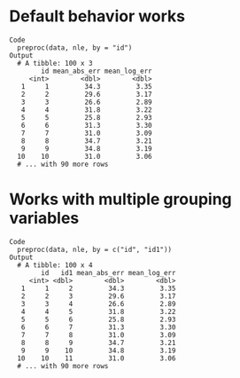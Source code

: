 # Default behavior works

    Code
      preproc(data, nle, by = "id")
    Output
      # A tibble: 100 x 3
            id mean_abs_err mean_log_err
         <int>        <dbl>        <dbl>
       1     1         34.3         3.35
       2     2         29.6         3.17
       3     3         26.6         2.89
       4     4         31.8         3.22
       5     5         25.8         2.93
       6     6         31.3         3.30
       7     7         31.0         3.09
       8     8         34.7         3.21
       9     9         34.8         3.19
      10    10         31.0         3.06
      # ... with 90 more rows

# Works with multiple grouping variables

    Code
      preproc(data, nle, by = c("id", "id1"))
    Output
      # A tibble: 100 x 4
            id   id1 mean_abs_err mean_log_err
         <int> <dbl>        <dbl>        <dbl>
       1     1     2         34.3         3.35
       2     2     3         29.6         3.17
       3     3     4         26.6         2.89
       4     4     5         31.8         3.22
       5     5     6         25.8         2.93
       6     6     7         31.3         3.30
       7     7     8         31.0         3.09
       8     8     9         34.7         3.21
       9     9    10         34.8         3.19
      10    10    11         31.0         3.06
      # ... with 90 more rows

